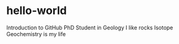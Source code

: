 # hello-world
Introduction to GitHub
PhD Student in Geology
I like rocks
Isotope Geochemistry is my life
